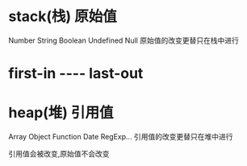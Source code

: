 # stack(栈)  原始值
Number String Boolean Undefined Null
原始值的改变更替只在栈中进行
# first-in ---- last-out

# heap(堆) 引用值
Array Object Function Date RegExp...
引用值的改变更替只在堆中进行




引用值会被改变,原始值不会改变